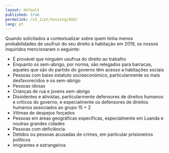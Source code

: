 ```yaml
---
layout: default
published: true
permalink: /v3_1/pt/housing/AGO/
lang: pt
---
```


Quando solicitados a contextualizar sobre quem tinha menos probabilidades de usufruir do seu direito à habitação em 2019, os nossos inquiridos mencionaram o seguinte:

-	É provável que ninguém usufrua do direito ao trabalho
-	Enquanto os sem-abrigo, por norma, são relegados para barracas, aqueles que são do partido do governo têm acesso a habitações sociais
-	Pessoas com baixo estatuto socioeconómico, particularmente os mais desfavorecidos e os sem-abrigo
-	Pessoas idosas
-	Crianças de rua e jovens sem-abrigo
-	Dissidentes e ativistas, particularmente defensores de direitos humanos e críticos do governo, e especialmente os defensores de direitos humanos associados ao grupo 15 + 2
-	Vítimas de despejos forçados
-	Pessoas em áreas geográficas específicas, especialmente em Luanda e noutras grandes cidades
-	Pessoas com deficiência
-	Detidos ou pessoas acusadas de crimes, em particular prisioneiros políticos
-	Imigrantes e estrangeiros
